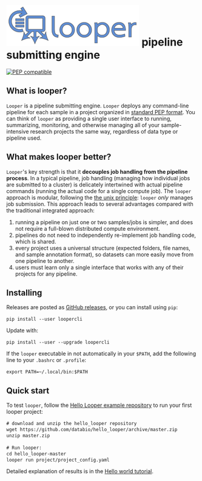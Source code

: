 # <img src="img/looper_logo.svg" class="img-header"> pipeline submitting engine

[![PEP compatible](http://pepkit.github.io/img/PEP-compatible-green.svg)](http://pepkit.github.io)

## What is looper?

`Looper` is a pipeline submitting engine. `Looper` deploys any command-line pipeline for each sample in a project organized in [standard PEP format](https://pepkit.github.io/docs/home/). You can think of `looper` as providing a single user interface to running, summarizing, monitoring, and otherwise managing all of your sample-intensive research projects the same way, regardless of data type or pipeline used.

## What makes looper better?

`Looper`'s key strength is that it **decouples job handling from the pipeline process**. In a typical pipeline, job handling (managing how individual jobs are submitted to a cluster) is delicately intertwined with actual pipeline commands (running the actual code for a single compute job). The `looper` approach is modular, following the [the unix principle](https://en.wikipedia.org/wiki/Unix_philosophy): `looper` *only* manages job submission. This approach leads to several advantages compared with the traditional integrated approach:

1. running a pipeline on just one or two samples/jobs is simpler, and does not require a full-blown distributed compute environment.
2. pipelines do not need to independently re-implement job handling code, which is shared.
3. every project uses a universal structure (expected folders, file names, and sample annotation format), so datasets can more easily move from one pipeline to another.
4. users must learn only a single interface that works with any of their projects for any pipeline.


 

## Installing

Releases are posted as [GitHub releases](https://github.com/pepkit/looper/releases), or you can install using `pip`:


```console
pip install --user loopercli
```

Update with:

```console
pip install --user --upgrade loopercli
```

If the `looper` executable in not automatically in your `$PATH`, add the following line to your `.bashrc` or `.profile`:

```console
export PATH=~/.local/bin:$PATH
```

## Quick start

To test `looper`, follow the [Hello Looper example repository](https://github.com/databio/hello_looper) to run your first looper project:


```console
# download and unzip the hello_looper repository
wget https://github.com/databio/hello_looper/archive/master.zip
unzip master.zip

# Run looper:
cd hello_looper-master
looper run project/project_config.yaml
```

Detailed explanation of results is in the [Hello world tutorial](hello-world.md).
